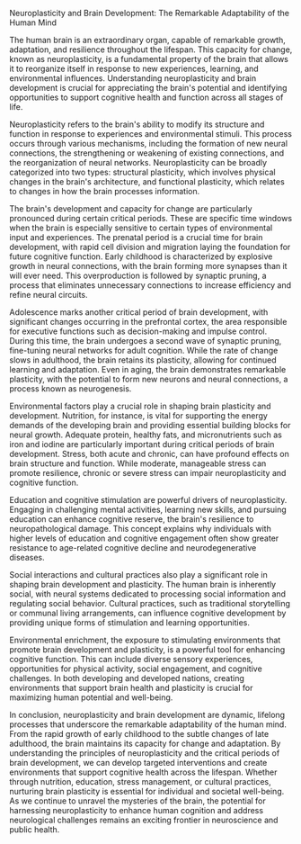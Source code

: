 Neuroplasticity and Brain Development: The Remarkable Adaptability of the Human Mind

The human brain is an extraordinary organ, capable of remarkable growth, adaptation, and resilience throughout the lifespan. This capacity for change, known as neuroplasticity, is a fundamental property of the brain that allows it to reorganize itself in response to new experiences, learning, and environmental influences. Understanding neuroplasticity and brain development is crucial for appreciating the brain's potential and identifying opportunities to support cognitive health and function across all stages of life.

Neuroplasticity refers to the brain's ability to modify its structure and function in response to experiences and environmental stimuli. This process occurs through various mechanisms, including the formation of new neural connections, the strengthening or weakening of existing connections, and the reorganization of neural networks. Neuroplasticity can be broadly categorized into two types: structural plasticity, which involves physical changes in the brain's architecture, and functional plasticity, which relates to changes in how the brain processes information.

The brain's development and capacity for change are particularly pronounced during certain critical periods. These are specific time windows when the brain is especially sensitive to certain types of environmental input and experiences. The prenatal period is a crucial time for brain development, with rapid cell division and migration laying the foundation for future cognitive function. Early childhood is characterized by explosive growth in neural connections, with the brain forming more synapses than it will ever need. This overproduction is followed by synaptic pruning, a process that eliminates unnecessary connections to increase efficiency and refine neural circuits.

Adolescence marks another critical period of brain development, with significant changes occurring in the prefrontal cortex, the area responsible for executive functions such as decision-making and impulse control. During this time, the brain undergoes a second wave of synaptic pruning, fine-tuning neural networks for adult cognition. While the rate of change slows in adulthood, the brain retains its plasticity, allowing for continued learning and adaptation. Even in aging, the brain demonstrates remarkable plasticity, with the potential to form new neurons and neural connections, a process known as neurogenesis.

Environmental factors play a crucial role in shaping brain plasticity and development. Nutrition, for instance, is vital for supporting the energy demands of the developing brain and providing essential building blocks for neural growth. Adequate protein, healthy fats, and micronutrients such as iron and iodine are particularly important during critical periods of brain development. Stress, both acute and chronic, can have profound effects on brain structure and function. While moderate, manageable stress can promote resilience, chronic or severe stress can impair neuroplasticity and cognitive function.

Education and cognitive stimulation are powerful drivers of neuroplasticity. Engaging in challenging mental activities, learning new skills, and pursuing education can enhance cognitive reserve, the brain's resilience to neuropathological damage. This concept explains why individuals with higher levels of education and cognitive engagement often show greater resistance to age-related cognitive decline and neurodegenerative diseases.

Social interactions and cultural practices also play a significant role in shaping brain development and plasticity. The human brain is inherently social, with neural systems dedicated to processing social information and regulating social behavior. Cultural practices, such as traditional storytelling or communal living arrangements, can influence cognitive development by providing unique forms of stimulation and learning opportunities.

Environmental enrichment, the exposure to stimulating environments that promote brain development and plasticity, is a powerful tool for enhancing cognitive function. This can include diverse sensory experiences, opportunities for physical activity, social engagement, and cognitive challenges. In both developing and developed nations, creating environments that support brain health and plasticity is crucial for maximizing human potential and well-being.

In conclusion, neuroplasticity and brain development are dynamic, lifelong processes that underscore the remarkable adaptability of the human mind. From the rapid growth of early childhood to the subtle changes of late adulthood, the brain maintains its capacity for change and adaptation. By understanding the principles of neuroplasticity and the critical periods of brain development, we can develop targeted interventions and create environments that support cognitive health across the lifespan. Whether through nutrition, education, stress management, or cultural practices, nurturing brain plasticity is essential for individual and societal well-being. As we continue to unravel the mysteries of the brain, the potential for harnessing neuroplasticity to enhance human cognition and address neurological challenges remains an exciting frontier in neuroscience and public health.